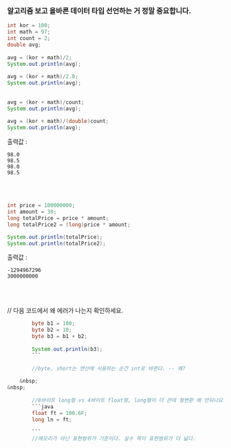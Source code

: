### 알고리즘 보고 올바른 데이터 타입 선언하는 거 정말 중요합니다.

```java
int kor = 100;
int math = 97;
int count = 2;
double avg;
		
avg = (kor + math)/2;
System.out.println(avg);
		
avg = (kor + math)/2.0;
System.out.println(avg);
		
		
avg = (kor + math)/count;		
System.out.println(avg);
		
avg = (kor + math)/(double)count;		
System.out.println(avg);
```    
		
출력값 : 
```
98.0
98.5
98.0
98.5
```
&nbsp;  
&nbsp;  

```java
int price = 100000000;
int amount = 30;
long totalPrice = price * amount;
long totalPrice2 = (long)price * amount;

System.out.println(totalPrice);
System.out.println(totalPrice2);
```

출력값 : 
```
-1294967296
3000000000
```


&nbsp;  
&nbsp;  



// 다음 코드에서 왜 에러가 나는지 확인하세요. 
```java		
		byte b1 = 100;
		byte b2 = 10;
		byte b3 = b1 + b2;
		
		System.out.println(b3);
		```
		
		//byte, short는 연산에 사용하는 순간 int로 바뀐다. -- 왜?
	
	&nbsp;  
&nbsp;  
		
		//8바이트 long형 vs 4바이트 float형, long형이 더 큰데 형변환 왜 안되나요?
		```java 
		float ft = 100.6F;
		long ln = ft;
		
		```
		//메모리가 아닌 표현범위가 기준이다. 실수 쪽이 표현범위가 더 넓다. 
